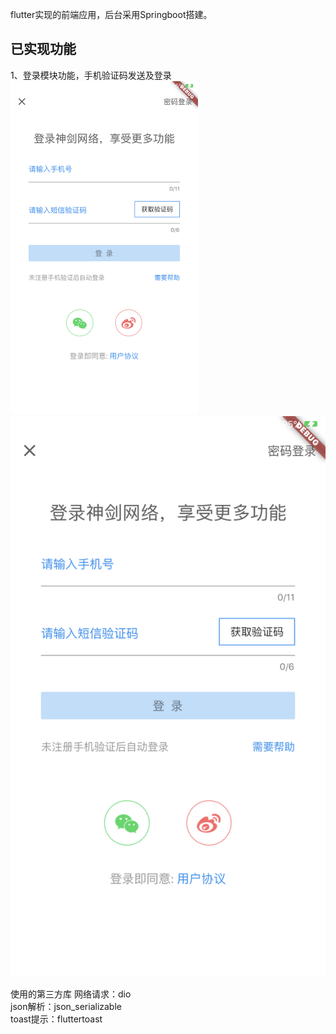 flutter实现的前端应用，后台采用Springboot搭建。


已实现功能
--------
1、登录模块功能，手机验证码发送及登录
<img src="https://github.com/shenmengzhuifeng/SpringFlutterApp/blob/master/screenshot/login.png" width="300" height="533"/>
![](https://github.com/shenmengzhuifeng/SpringFlutterApp/blob/master/screenshot/login.png)

使用的第三方库
网络请求：dio <br>
json解析：json_serializable <br>
toast提示：fluttertoast <br>
